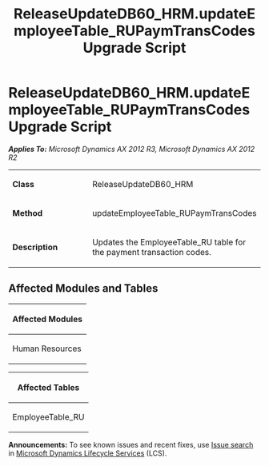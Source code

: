 ﻿---
title: ReleaseUpdateDB60_HRM.updateEmployeeTable_RUPaymTransCodes Upgrade Script
TOCTitle: ReleaseUpdateDB60_HRM.updateEmployeeTable_RUPaymTransCodes Upgrade Script
ms:assetid: 701f9f70-769f-c901-4af5-1d7122d9c118
ms:mtpsurl: https://msdn.microsoft.com/en-us/library/JJ685748(v=AX.60)
ms:contentKeyID: 49708949
ms.date: 05/18/2015
mtps_version: v=AX.60
---

# ReleaseUpdateDB60\_HRM.updateEmployeeTable\_RUPaymTransCodes Upgrade Script 


_**Applies To:** Microsoft Dynamics AX 2012 R3, Microsoft Dynamics AX 2012 R2_

<table>
<colgroup>
<col style="width: 50%" />
<col style="width: 50%" />
</colgroup>
<tbody>
<tr class="odd">
<td><p><strong>Class</strong></p></td>
<td><p>ReleaseUpdateDB60_HRM</p></td>
</tr>
<tr class="even">
<td><p><strong>Method</strong></p></td>
<td><p>updateEmployeeTable_RUPaymTransCodes</p></td>
</tr>
<tr class="odd">
<td><p><strong>Description</strong></p></td>
<td><p>Updates the EmployeeTable_RU table for the payment transaction codes.</p></td>
</tr>
</tbody>
</table>


## Affected Modules and Tables

<table>
<colgroup>
<col style="width: 100%" />
</colgroup>
<thead>
<tr class="header">
<th><p>Affected Modules</p></th>
</tr>
</thead>
<tbody>
<tr class="odd">
<td><p>Human Resources</p></td>
</tr>
</tbody>
</table>


<table>
<colgroup>
<col style="width: 100%" />
</colgroup>
<thead>
<tr class="header">
<th><p>Affected Tables</p></th>
</tr>
</thead>
<tbody>
<tr class="odd">
<td><p>EmployeeTable_RU</p></td>
</tr>
</tbody>
</table>

  
**Announcements:** To see known issues and recent fixes, use [Issue search](http://go.microsoft.com/fwlink/?linkid=389258) in [Microsoft Dynamics Lifecycle Services](http://go.microsoft.com/fwlink/?linkid=306505) (LCS).

